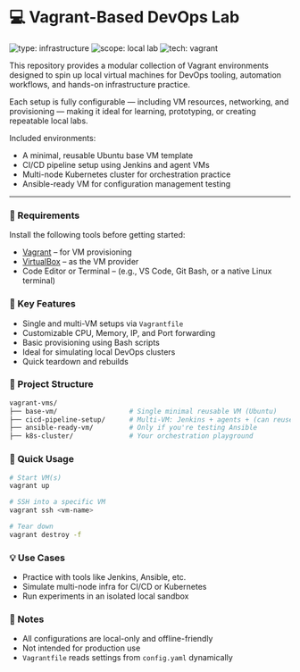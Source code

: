 # 💻 Vagrant-Based DevOps Lab

<!-- Project Identity Badges -->
![type: infrastructure](https://img.shields.io/badge/type-devops--vm-yellow?style=for-the-badge)
![scope: local lab](https://img.shields.io/badge/scope-local--lab-darkgreen?style=for-the-badge)
![tech: vagrant](https://img.shields.io/badge/tech-vagrant-orange?style=for-the-badge)


This repository provides a modular collection of Vagrant environments designed to spin up local virtual machines for DevOps tooling, automation workflows, and hands-on infrastructure practice.

Each setup is fully configurable — including VM resources, networking, and provisioning — making it ideal for learning, prototyping, or creating repeatable local labs.

Included environments:
-  A minimal, reusable Ubuntu base VM template
- CI/CD pipeline setup using Jenkins and agent VMs
- Multi-node Kubernetes cluster for orchestration practice
- Ansible-ready VM for configuration management testing

---

### 🧰 Requirements

Install the following tools before getting started:

- [Vagrant](https://www.vagrantup.com/downloads) – for VM provisioning
- [VirtualBox](https://www.virtualbox.org/wiki/Downloads) – as the VM provider
- Code Editor or Terminal – (e.g., VS Code, Git Bash, or a native Linux terminal)


### 🔧 Key Features

- Single and multi-VM setups via `Vagrantfile`
- Customizable CPU, Memory, IP, and Port forwarding
- Basic provisioning using Bash scripts
- Ideal for simulating local DevOps clusters
- Quick teardown and rebuilds


### 📂 Project Structure

```sh
vagrant-vms/
├── base-vm/                  # Single minimal reusable VM (Ubuntu)
├── cicd-pipeline-setup/      # Multi-VM: Jenkins + agents + (can reuse 1 VM for app/db tests)
├── ansible-ready-vm/         # Only if you're testing Ansible
├── k8s-cluster/              # Your orchestration playground
```


###  🚀 Quick Usage

```sh
# Start VM(s)
vagrant up

# SSH into a specific VM
vagrant ssh <vm-name>

# Tear down
vagrant destroy -f
```


### 💡 Use Cases

- Practice with tools like Jenkins, Ansible, etc.
- Simulate multi-node infra for CI/CD or Kubernetes
- Run experiments in an isolated local sandbox


### 📌 Notes

- All configurations are local-only and offline-friendly
- Not intended for production use
- `Vagrantfile` reads settings from `config.yaml` dynamically

